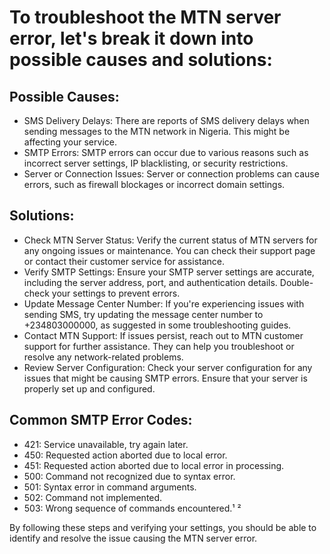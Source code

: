 # To troubleshoot the MTN server error, let's break it down into possible causes and solutions:

## Possible Causes:

- SMS Delivery Delays: There are reports of SMS delivery delays when sending messages to the MTN network in Nigeria. This might be affecting your service.
- SMTP Errors: SMTP errors can occur due to various reasons such as incorrect server settings, IP blacklisting, or security restrictions.
- Server or Connection Issues: Server or connection problems can cause errors, such as firewall blockages or incorrect domain settings.

## Solutions:

- Check MTN Server Status: Verify the current status of MTN servers for any ongoing issues or maintenance. You can check their support page or contact their customer service for assistance.
- Verify SMTP Settings: Ensure your SMTP server settings are accurate, including the server address, port, and authentication details. Double-check your settings to prevent errors.
- Update Message Center Number: If you're experiencing issues with sending SMS, try updating the message center number to +234803000000, as suggested in some troubleshooting guides.
- Contact MTN Support: If issues persist, reach out to MTN customer support for further assistance. They can help you troubleshoot or resolve any network-related problems.
- Review Server Configuration: Check your server configuration for any issues that might be causing SMTP errors. Ensure that your server is properly set up and configured.

## Common SMTP Error Codes:

- 421: Service unavailable, try again later.
- 450: Requested action aborted due to local error.
- 451: Requested action aborted due to local error in processing.
- 500: Command not recognized due to syntax error.
- 501: Syntax error in command arguments.
- 502: Command not implemented.
- 503: Wrong sequence of commands encountered.¹ ²

By following these steps and verifying your settings, you should be able to identify and resolve the issue causing the MTN server error.